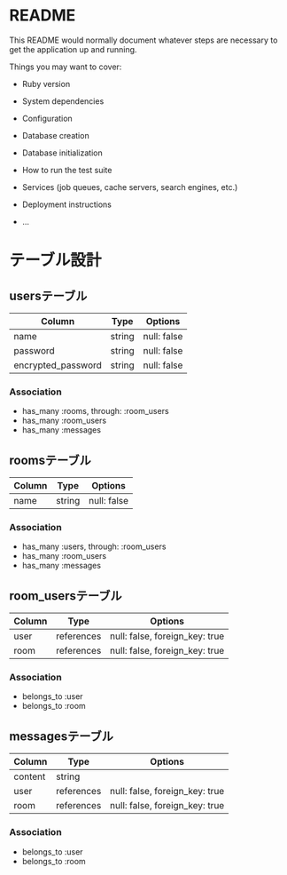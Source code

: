 # README

This README would normally document whatever steps are necessary to get the
application up and running.

Things you may want to cover:

* Ruby version

* System dependencies

* Configuration

* Database creation

* Database initialization

* How to run the test suite

* Services (job queues, cache servers, search engines, etc.)

* Deployment instructions

* ...

# テーブル設計
## usersテーブル
| Column             | Type   | Options     |  
| -----------------  | ------ | ----------- |
| name               | string | null: false |
| password           | string | null: false |
| encrypted_password | string | null: false |

### Association
- has_many :rooms, through: :room_users
- has_many :room_users
- has_many :messages

## roomsテーブル
| Column | Type   | Options     |
| ------ | ------ | ----------- |
| name   | string | null: false |

### Association
- has_many :users, through: :room_users
- has_many :room_users
- has_many :messages

## room_usersテーブル
|  Column | Type       | Options                        |
| ------- | ---------- | ------------------------------ |
| user    | references | null: false, foreign_key: true |
| room    | references | null: false, foreign_key: true |

### Association
- belongs_to :user
- belongs_to :room 

## messagesテーブル
|  Column | Type       | Options                        |
| ------- | ---------- | ------------------------------ |
| content | string     |                                |
| user    | references | null: false, foreign_key: true |
| room    | references | null: false, foreign_key: true |

### Association
- belongs_to :user
- belongs_to :room